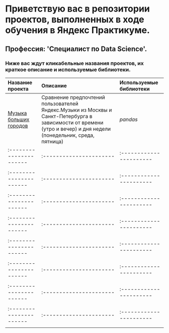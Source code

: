 # Приветствую вас в репозитории проектов, выполненных в ходе обучения в Яндекс Практикуме.
## Профессия: 'Специалист по Data Science'.

### Ниже вас ждут кликабельные названия проектов, их краткое описание и используемые библиотеки.

| Название проекта | Описание | Используемые библиотеки | 
| :---------------------- | :---------------------- | :---------------------- |
| [Музыка больших городов](big_cities_music) | Сравнение предпочтений пользователей Яндекс.Музыки из Москвы и Санкт-Петербурга в зависимости от времени (утро и вечер) и дня недели (понедельник, среда, пятница)| *pandas* |
| :---------------------- | :---------------------- | :---------------------- |
|  |  |  |
| :---------------------- | :---------------------- | :---------------------- |
|  |  |  |
| :---------------------- | :---------------------- | :---------------------- |
|  |  |  |
| :---------------------- | :---------------------- | :---------------------- |
|  |  |  |
| :---------------------- | :---------------------- | :---------------------- |
|  |  |  |
| :---------------------- | :---------------------- | :---------------------- |
|  |  |  |
| :---------------------- | :---------------------- | :---------------------- |
|  |  |  |
| :---------------------- | :---------------------- | :---------------------- |
|  |  |  |
